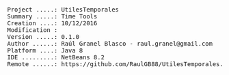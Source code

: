 <pre>
Project .....: UtilesTemporales
Summary .....: Time Tools
Creation ....: 10/12/2016
Modification : 
Version .....: 0.1.0
Author ......: Raúl Granel Blasco - raul.granel@gmail.com
Platform ....: Java 8
IDE .........: NetBeans 8.2
Remote ......: https://github.com/RaulGB88/UtilesTemporales.git
</pre>
